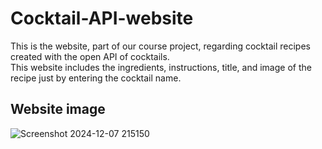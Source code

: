 # Cocktail-API-website
This is the website, part of our course project, regarding cocktail recipes created with the open API of cocktails. <br>
This website includes the ingredients, instructions, title, and image of the recipe just by entering the cocktail name. <br>

## Website image
![Screenshot 2024-12-07 215150](https://github.com/user-attachments/assets/451fb5d0-455f-44a2-8d24-18f76604b3c4)
